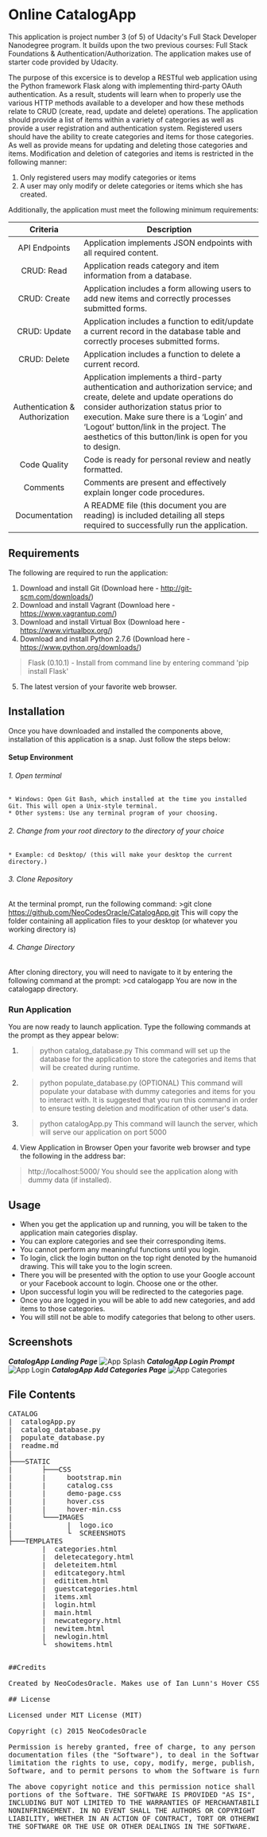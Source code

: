 # Online CatalogApp

This application is project number 3 (of 5) of Udacity's Full Stack Developer 
Nanodegree program. It builds upon the two previous courses: Full Stack 
Foundations & Authentication/Authorization. The application makes use of
starter code provided by Udacity.

The purpose of this excersice is to develop a RESTful web application using 
the Python framework Flask along with implementing third-party OAuth 
authentication. As a result, students will learn when to properly use the 
various HTTP methods available to a developer and how these methods relate to 
CRUD (create, read, update and delete) operations. The application should 
provide a list of items within a variety of categories as well as provide a 
user registration and authentication system. Registered users should have the
ability to create categories and items for those categories. As well as 
provide means for updating and deleting those categories and items. 
Modification and deletion of categories and items is restricted in the 
following manner:

1. Only registered users may modify categories or items
2. A user may only modify or delete categories or items which she has created.

Additionally, the application must meet the following minimum requirements:

Criteria 	  					|				Description
:--------------------------------:|----------------------------------------------------------------------------------------------------
API Endpoints 					| Application implements JSON endpoints with all required content.
CRUD: Read 	  					| Application reads category and item information from a database.
CRUD: Create  					| Application includes a form allowing users to add new items and correctly processes submitted forms.
CRUD: Update  					| Application includes a function to edit/update a current record in the database table and correctly proceses submitted forms.
CRUD: Delete  					| Application includes a function to delete a current record.
Authentication & Authorization  | Application implements a third-party authentication and authorization service; and create, delete and update operations do consider authorization status prior to execution. Make sure there is a ‘Login’ and ‘Logout’ button/link in the project. The aesthetics of this button/link is open for you to design.
Code Quality  					| Code is ready for personal review and neatly formatted.
Comments 	  					| Comments are present and effectively explain longer code procedures.
Documentation 					| A README file (this document you are reading) is included detailing all steps required to successfully run the application.

## Requirements

The following are required to run the application:

1. Download and install Git (Download here - http://git-scm.com/downloads/)
2. Download and install Vagrant (Download here - https://www.vagrantup.com/)
3. Download and install Virtual Box (Download here - https://www.virtualbox.org/)
4. Download and install Python 2.7.6 (Download here - https://www.python.org/downloads/)
> Flask (0.10.1) - Install from command line by entering command 
							'pip install Flask'
5. The latest version of your favorite web browser.

## Installation

Once you have downloaded and installed the components above, installation of this application is
a snap. Just follow the steps below:

#### Setup Environment

###### 1. Open terminal
	* Windows: Open Git Bash, which installed at the time you installed Git. This will open a Unix-style terminal.
	* Other systems: Use any terminal program of your choosing.
###### 2. Change from your root directory to the directory of your choice
	* Example: cd Desktop/ (this will make your desktop the current directory.)
###### 3. Clone Repository
At the terminal prompt, run the following command:
	>git clone https://github.com/NeoCodesOracle/CatalogApp.git
This will copy the folder containing all application files to your desktop (or whatever you working directory is)
###### 4. Change Directory
After cloning directory, you will need to navigate to it by entering the following command at the prompt:
	>cd catalogapp
You are now in the catalogapp directory.

### Run Application
You are now ready to launch application. Type the following commands at the prompt as they appear below:

1. >python catalog_database.py
This command will set up the database for the application to store the categories and items that will be
created during runtime.
2. >python populate_database.py (OPTIONAL)
This command will populate your database with dummy categories and items for you to interact with. It is suggested
that you run this command in order to ensure testing deletion and modification of other user's data.
3. >python catalogApp.py
This command will launch the server, which will serve our application on port 5000
4. View Application in Browser
Open your favorite web browser and type the following in the address bar: 
>http://localhost:5000/
You should see the application along with dummy data (if installed).

## Usage
* When you get the application up and running, you will be taken to the application main categories display.
* You can explore categories and see their corresponding items.
* You cannot perform any meaningful functions until you login.
* To login, click the login button on the top right denoted by the humanoid drawing. This will take you to the login screen.
* There you will be presented with the option to use your Google account or your Facebook account to login. Choose one or the other.
* Upon successful login you will be redirected to the categories page. 
* Once you are logged in you will be able to add new categories, and add items to those categories.
* You will still not be able to modify categories that belong to other users.

## Screenshots
_**CatalogApp Landing Page**_
![App Splash](https://github.com/NeoCodesOracle/CatalogApp/blob/master/static/images/Screenshots/Frontpage.png)
_**CatalogApp Login Prompt**_
![App Login](https://github.com/NeoCodesOracle/CatalogApp/blob/master/static/images/Screenshots/login.png)
_**CatalogApp Add Categories Page**_
![App Categories](https://github.com/NeoCodesOracle/CatalogApp/blob/master/static/images/Screenshots/cats.png)

## File Contents
<pre>
CATALOG
|  catalogApp.py
|  catalog_database.py
|  populate_database.py
|  readme.md
|
├───STATIC
|		├───CSS
|		|	  bootstrap.min
|		|	  catalog.css
|		|     demo-page.css
|		|     hover.css
|		|     hover-min.css
|		└───IMAGES
|			  |  logo.ico
|			  └  SCREENSHOTS
├───TEMPLATES
		|  categories.html
		|  deletecategory.html
		|  deleteitem.html
		|  editcategory.html
		|  edititem.html
		|  guestcategories.html
		|  items.xml
		|  login.html
		|  main.html
		|  newcategory.html
		|  newitem.html
		|  newlogin.html
		└  showitems.html
<pre>

##Credits

Created by NeoCodesOracle. Makes use of Ian Lunn's Hover CSS effects (https://github.com/IanLunn/Hover). Contains code provided by Udacity. Built using Bootstrap.

## License

Licensed under MIT License (MIT)

Copyright (c) 2015 NeoCodesOracle

Permission is hereby granted, free of charge, to any person obtaining a copy of this software and associated
documentation files (the "Software"), to deal in the Software without restriction, including without 
limitation the rights to use, copy, modify, merge, publish, distribute, sublicense, and/or sell copies of the
Software, and to permit persons to whom the Software is furnished to do so, subject to the following conditions:

The above copyright notice and this permission notice shall be included in all copies or substantial 
portions of the Software. THE SOFTWARE IS PROVIDED "AS IS", WITHOUT WARRANTY OF ANY KIND, EXPRESS ORIMPLIED,
INCLUDING BUT NOT LIMITED TO THE WARRANTIES OF MERCHANTABILITY, FITNESS FOR A PARTICULAR PURPOSE AND 
NONINFRINGEMENT. IN NO EVENT SHALL THE AUTHORS OR COPYRIGHT HOLDERS BE LIABLE FOR ANY CLAIM, DAMAGES OR OTHER
LIABILITY, WHETHER IN AN ACTION OF CONTRACT, TORT OR OTHERWISE, ARISING FROM, OUT OF OR IN CONNECTION WITH
THE SOFTWARE OR THE USE OR OTHER DEALINGS IN THE SOFTWARE.